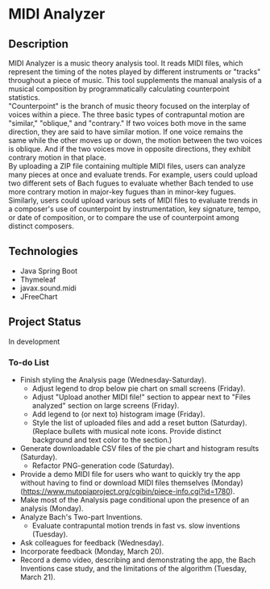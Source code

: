 # MIDI Analyzer
## Description
MIDI Analyzer is a music theory analysis tool. It reads MIDI files, which represent the timing of the notes played by different instruments or "tracks" throughout a piece of music. This tool supplements the manual analysis of a musical composition by programmatically calculating counterpoint statistics.   
"Counterpoint" is the branch of music theory focused on the interplay of voices within a piece. The three basic types of contrapuntal motion are "similar," "oblique," and "contrary." If two voices both move in the same direction, they are said to have similar motion. If one voice remains the same while the other moves up or down, the motion between the two voices is oblique. And if the two voices move in opposite directions, they exhibit contrary motion in that place.   
By uploading a ZIP file containing multiple MIDI files, users can analyze many pieces at once and evaluate trends. For example, users could upload two different sets of Bach fugues to evaluate whether Bach tended to use more contrary motion in major-key fugues than in minor-key fugues. Similarly, users could upload various sets of MIDI files to evaluate trends in a composer's use of counterpoint by instrumentation, key signature, tempo, or date of composition, or to compare the use of counterpoint among distinct composers.

## Technologies
- Java Spring Boot
- Thymeleaf
- javax.sound.midi
- JFreeChart

## Project Status
In development
### To-do List
- Finish styling the Analysis page (Wednesday-Saturday).
  - Adjust legend to drop below pie chart on small screens (Friday).
  - Adjust "Upload another MIDI file!" section to appear next to "Files analyzed" section on large screens (Friday).
  - Add legend to (or next to) histogram image (Friday).
  - Style the list of uploaded files and add a reset button (Saturday). (Replace bullets with musical note icons. Provide distinct background and text color to the section.)
- Generate downloadable CSV files of the pie chart and histogram results (Saturday).
  - Refactor PNG-generation code (Saturday).
- Provide a demo MIDI file for users who want to quickly try the app without having to find or download MIDI files themselves (Monday) (https://www.mutopiaproject.org/cgibin/piece-info.cgi?id=1780).
- Make most of the Analysis page conditional upon the presence of an analysis (Monday).
- Analyze Bach's Two-part Inventions.
  - Evaluate contrapuntal motion trends in fast vs. slow inventions (Tuesday).
- Ask colleagues for feedback (Wednesday).
- Incorporate feedback (Monday, March 20).
- Record a demo video, describing and demonstrating the app, the Bach Inventions case study, and the limitations of the algorithm (Tuesday, March 21).

